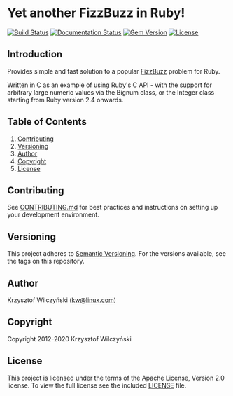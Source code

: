 # Yet another FizzBuzz in Ruby!

[![Build Status](https://travis-ci.org/kwilczynski/ruby-fizzbuzz.svg)](https://travis-ci.org/kwilczynski/ruby-fizzbuzz)
[![Documentation Status](https://inch-ci.org/github/kwilczynski/ruby-fizzbuzz.svg)](https://inch-ci.org/github/kwilczynski/ruby-fizzbuzz)
[![Gem Version](https://badge.fury.io/rb/ruby-fizzbuzz.svg)](http://badge.fury.io/rb/ruby-fizzbuzz)
[![License](https://img.shields.io/badge/License-Apache%202.0-blue.svg)](https://opensource.org/licenses/Apache-2.0)

## Introduction

Provides simple and fast solution to a popular [FizzBuzz](https://en.wikipedia.org/wiki/FizzBuzz) 
problem for Ruby.

Written in C as an example of using Ruby's C API - with the support for
arbitrary large numeric values via the Bignum class, or the Integer class
starting from Ruby version 2.4 onwards.

## Table of Contents

1. [Contributing](#contributing)
2. [Versioning](#versioning)
3. [Author](#author)
4. [Copyright](#copyright)
5. [License](#license)

## Contributing

See [CONTRIBUTING.md](CONTRIBUTING.md) for best practices and instructions on
setting up your development environment.

## Versioning

This project adheres to [Semantic Versioning](http://semver.org/spec/v2.0.0.html).
For the versions available, see the tags on this repository.

## Author

Krzysztof Wilczyński (<kw@linux.com>)

## Copyright

Copyright 2012-2020 Krzysztof Wilczyński

## License

This project is licensed under the terms of the Apache License, Version 2.0 license.
To view the full license see the included [LICENSE](LICENSE) file.
